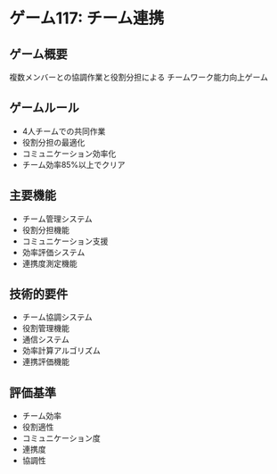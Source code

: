 # ゲーム117: チーム連携

## ゲーム概要
複数メンバーとの協調作業と役割分担による チームワーク能力向上ゲーム

## ゲームルール
- 4人チームでの共同作業
- 役割分担の最適化
- コミュニケーション効率化
- チーム効率85%以上でクリア

## 主要機能
- チーム管理システム
- 役割分担機能
- コミュニケーション支援
- 効率評価システム
- 連携度測定機能

## 技術的要件
- チーム協調システム
- 役割管理機能
- 通信システム
- 効率計算アルゴリズム
- 連携評価機能

## 評価基準
- チーム効率
- 役割適性
- コミュニケーション度
- 連携度
- 協調性